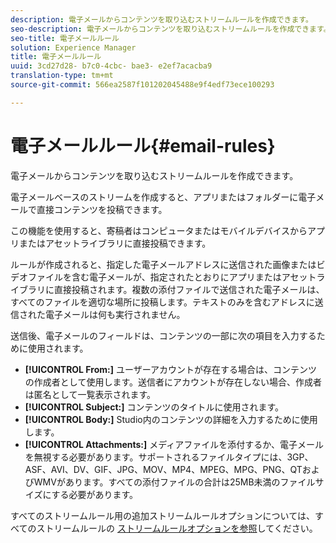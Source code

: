 ```yaml
---
description: 電子メールからコンテンツを取り込むストリームルールを作成できます。
seo-description: 電子メールからコンテンツを取り込むストリームルールを作成できます。
seo-title: 電子メールルール
solution: Experience Manager
title: 電子メールルール
uuid: 3cd27d28- b7c0-4cbc- bae3- e2ef7acacba9
translation-type: tm+mt
source-git-commit: 566ea2587f101202045488e9f4edf73ece100293

---
```



# 電子メールルール{#email-rules}

電子メールからコンテンツを取り込むストリームルールを作成できます。

電子メールベースのストリームを作成すると、アプリまたはフォルダーに電子メールで直接コンテンツを投稿できます。

この機能を使用すると、寄稿者はコンピュータまたはモバイルデバイスからアプリまたはアセットライブラリに直接投稿できます。

ルールが作成されると、指定した電子メールアドレスに送信された画像またはビデオファイルを含む電子メールが、指定されたとおりにアプリまたはアセットライブラリに直接投稿されます。複数の添付ファイルで送信された電子メールは、すべてのファイルを適切な場所に投稿します。テキストのみを含むアドレスに送信された電子メールは何も実行されません。

送信後、電子メールのフィールドは、コンテンツの一部に次の項目を入力するために使用されます。

* **[!UICONTROL From:]** ユーザーアカウントが存在する場合は、コンテンツの作成者として使用します。送信者にアカウントが存在しない場合、作成者は匿名として一覧表示されます。
* **[!UICONTROL Subject:]** コンテンツのタイトルに使用されます。
* **[!UICONTROL Body:]** Studio内のコンテンツの詳細を入力するために使用します。
* **[!UICONTROL Attachments:]** メディアファイルを添付するか、電子メールを無視する必要があります。サポートされるファイルタイプには、3GP、ASF、AVI、DV、GIF、JPG、MOV、MP4、MPEG、MPG、PNG、QTおよびWMVがあります。すべての添付ファイルの合計は25MB未満のファイルサイズにする必要があります。

すべてのストリームルール用の追加ストリームルールオプションについては、すべてのストリームルールの [ストリームルールオプションを参照](../c-streams/c-stream-rule-options-for-all-stream-rules.md#c_stream_rule_options_for_all_stream_rules)してください。
